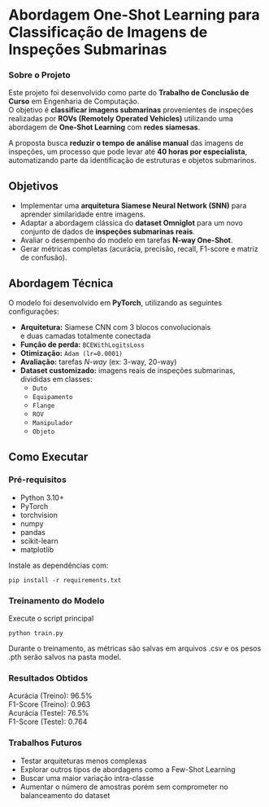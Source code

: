 # Abordagem One-Shot Learning para Classificação de Imagens de Inspeções Submarinas

### Sobre o Projeto
Este projeto foi desenvolvido como parte do **Trabalho de Conclusão de Curso** em Engenharia de Computação.  
O objetivo é **classificar imagens submarinas** provenientes de inspeções realizadas por **ROVs (Remotely Operated Vehicles)** utilizando uma abordagem de **One-Shot Learning** com **redes siamesas**.

A proposta busca **reduzir o tempo de análise manual** das imagens de inspeções, um processo que pode levar até **40 horas por especialista**, automatizando parte da identificação de estruturas e objetos submarinos.

## Objetivos

- Implementar uma **arquitetura Siamese Neural Network (SNN)** para aprender similaridade entre imagens.  
- Adaptar a abordagem clássica do **dataset Omniglot** para um novo conjunto de dados de **inspeções submarinas reais**.  
- Avaliar o desempenho do modelo em tarefas **N-way One-Shot**.  
- Gerar métricas completas (acurácia, precisão, recall, F1-score e matriz de confusão).

## Abordagem Técnica

O modelo foi desenvolvido em **PyTorch**, utilizando as seguintes configurações:

- **Arquitetura:** Siamese CNN com 3 blocos convolucionais  
  e duas camadas totalmente conectada 
- **Função de perda:** `BCEWithLogitsLoss`  
- **Otimização:** `Adam (lr=0.0001)`  
- **Avaliação:** tarefas *N-way* (ex: 3-way, 20-way)  
- **Dataset customizado:** imagens reais de inspeções submarinas, divididas em classes:  
  - `Duto`   
  - `Equipamento`  
  - `Flange`  
  - `ROV`
  - `Manipulador`
  - `Objeto`

## Como Executar

### Pré-requisitos

- Python 3.10+
- PyTorch
- torchvision
- numpy
- pandas
- scikit-learn
- matplotlib

Instale as dependências com:

```
pip install -r requirements.txt
```

### Treinamento do Modelo

Execute o script principal

```
python train.py
```

Durante o treinamento, as métricas são salvas em arquivos .csv e os pesos .pth serão salvos na pasta model.

### Resultados Obtidos

Acurácia (Treino): 96.5%  
F1-Score (Treino): 0.963  
Acurácia (Teste): 76.5%  
F1-Score (Teste): 0.764  

### Trabalhos Futuros

* Testar arquiteturas menos complexas
* Explorar outros tipos de abordagens como a Few-Shot Learning
* Buscar uma maior variação intra-classe
* Aumentar o número de amostras porém sem comprometer no balanceamento do dataset

